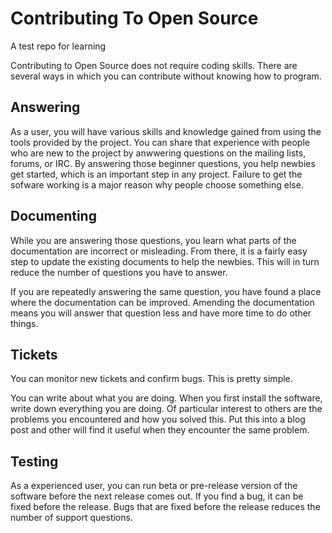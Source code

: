# Contributing To Open Source

A test repo for learning

Contributing to Open Source does not require coding skills. There are several ways in which you can contribute without knowing how to program.


## Answering

As a user, you will have various skills and knowledge gained from using the tools provided by the project.  You can share that experience with people who are new to the project by anwwering questions on the mailing lists, forums, or IRC. By answering those beginner questions, you help newbies get started, which is an important step in any project.  Failure to get the sofware working is a major reason why people choose something else.

## Documenting

While you are answering those questions, you learn what parts of the documentation are incorrect or misleading.  From there, it is a fairly easy step to update the existing documents to help the newbies.  This will in turn reduce the number of questions you have to answer.

If you are repeatedly answering the same question, you have found a place where the documentation can be improved.  Amending the documentation means you will answer that question less and have more time to do other things.

## Tickets

You can monitor new tickets and confirm bugs.  This is pretty simple.

You can write about what you are doing.  When you first install the software, write down everything you are doing. Of particular interest to others are the problems you encountered and how you solved this.  Put this into a blog post and other will find it useful when they encounter the same problem.

## Testing

As a experienced user, you can run beta or pre-release version of the software before the next release comes out. If you find a bug, it can be fixed before the release.  Bugs that are fixed before the release reduces the number of support questions.
